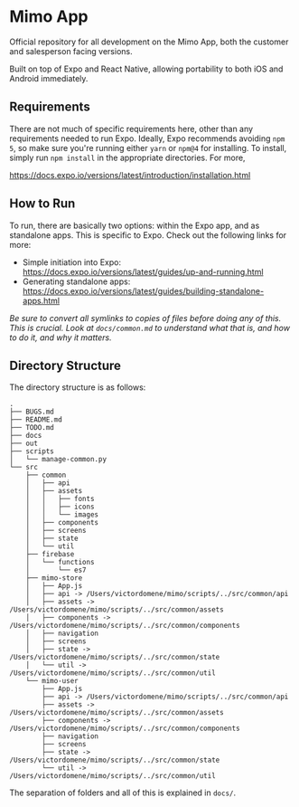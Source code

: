 # Mimo App

Official repository for all development on the Mimo App, both the customer
and salesperson facing versions.

Built on top of Expo and React Native, allowing portability to both iOS and
Android immediately.

## Requirements

There are not much of specific requirements here, other than any requirements
needed to run Expo. Ideally, Expo recommends avoiding `npm 5`, so make sure
you're running either `yarn` or `npm@4` for installing. To install, simply run
`npm install` in the appropriate directories. For more,

https://docs.expo.io/versions/latest/introduction/installation.html

## How to Run

To run, there are basically two options: within the Expo app, and as standalone
apps. This is specific to Expo. Check out the following links for more:

* Simple initiation into Expo:
https://docs.expo.io/versions/latest/guides/up-and-running.html
* Generating standalone apps:
https://docs.expo.io/versions/latest/guides/building-standalone-apps.html

*Be sure to convert all symlinks to copies of files before doing any of this.
This is crucial. Look at `docs/common.md` to understand what that is, and 
how to do it, and why it matters.*

## Directory Structure

The directory structure is as follows:

```
.
├── BUGS.md
├── README.md
├── TODO.md
├── docs
├── out
├── scripts
│   └── manage-common.py
└── src
    ├── common
    │   ├── api
    │   ├── assets
    │   │   ├── fonts
    │   │   ├── icons
    │   │   └── images
    │   ├── components
    │   ├── screens
    │   ├── state
    │   └── util
    ├── firebase
    │   └── functions
    │       └── es7
    ├── mimo-store
    │   ├── App.js
    │   ├── api -> /Users/victordomene/mimo/scripts/../src/common/api
    │   ├── assets -> /Users/victordomene/mimo/scripts/../src/common/assets
    │   ├── components -> /Users/victordomene/mimo/scripts/../src/common/components
    │   ├── navigation
    │   ├── screens
    │   ├── state -> /Users/victordomene/mimo/scripts/../src/common/state
    │   └── util -> /Users/victordomene/mimo/scripts/../src/common/util
    └── mimo-user
        ├── App.js
        ├── api -> /Users/victordomene/mimo/scripts/../src/common/api
        ├── assets -> /Users/victordomene/mimo/scripts/../src/common/assets
        ├── components -> /Users/victordomene/mimo/scripts/../src/common/components
        ├── navigation
        ├── screens
        ├── state -> /Users/victordomene/mimo/scripts/../src/common/state
        └── util -> /Users/victordomene/mimo/scripts/../src/common/util
```

The separation of folders and all of this is explained in `docs/`.
